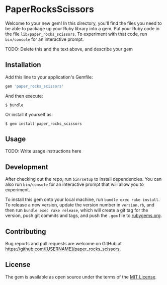 # PaperRocksScissors

Welcome to your new gem! In this directory, you'll find the files you need to be able to package up your Ruby library into a gem. Put your Ruby code in the file `lib/paper_rocks_scissors`. To experiment with that code, run `bin/console` for an interactive prompt.

TODO: Delete this and the text above, and describe your gem

## Installation

Add this line to your application's Gemfile:

```ruby
gem 'paper_rocks_scissors'
```

And then execute:

    $ bundle

Or install it yourself as:

    $ gem install paper_rocks_scissors

## Usage

TODO: Write usage instructions here

## Development

After checking out the repo, run `bin/setup` to install dependencies. You can also run `bin/console` for an interactive prompt that will allow you to experiment.

To install this gem onto your local machine, run `bundle exec rake install`. To release a new version, update the version number in `version.rb`, and then run `bundle exec rake release`, which will create a git tag for the version, push git commits and tags, and push the `.gem` file to [rubygems.org](https://rubygems.org).

## Contributing

Bug reports and pull requests are welcome on GitHub at https://github.com/[USERNAME]/paper_rocks_scissors.


## License

The gem is available as open source under the terms of the [MIT License](http://opensource.org/licenses/MIT).

